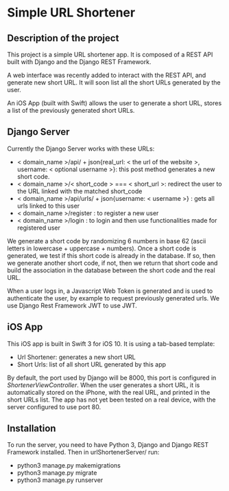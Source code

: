 # Simple URL Shortener

## Description of the project
This project is a simple URL shortener app. It is composed of a REST API built with Django and the Django REST Framework.

A web interface was recently  added to interact with the REST API, and generate new short URL. It will soon list all the short URLs generated by the user.

An iOS App (built with Swift) allows the user to generate a short URL, stores a list of the previously generated short URLs.

## Django Server
Currently the Django Server works with these URLs:
- < domain_name >/api/ + json{real_url: < the url of the website >, username: < optional username >}: this post method generates a new short code.
- < domain_name >/< short_code > === < short_url >: redirect the user to the URL linked with the matched short_code
- < domain_name >/api/urls/ + json{username: < username >} : gets all urls linked to this user
- < domain_name >/register : to register a new user
- < domain_name >/login : to login and then use functionalities made for registered user

We generate a short code by randomizing 6 numbers in base 62 (ascii letters in lowercase + uppercase + numbers). Once a short code is generated, we test if this short code is already in the database. If so, then we generate another short code, if not, then we return that short code and build the association in the database between the short code and the real URL.

When a user logs in, a Javascript Web Token is generated and is used to authenticate the user, by example to request previously generated urls.
We use Django Rest Framework JWT to use JWT.
## iOS App
This iOS app is built in Swift 3 for iOS 10. 
It is using a tab-based template:
- Url Shortener: generates a new short URL
- Short Urls: list of all short URL generated by this app

By default, the port used by Django will be 8000, this port is configured in *ShortenerViewController*. When the user generates a short URL, it is automatically stored on the iPhone, with the real URL, and printed in the short URLs list.
The app has not yet been tested on a real device, with the server configured to use port 80.

## Installation
To run the server, you need to have Python 3, Django and Django REST Framework installed.
Then in urlShortenerServer/ run:
- python3 manage.py makemigrations
- python3 manage.py migrate
- python3 manage.py runserver


